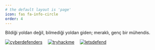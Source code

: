 ```yaml
---
# the default layout is 'page'
icon: fas fa-info-circle
order: 4
---
```


Bildiği yoldan değil, bilmediği yoldan giden; meraklı, genç bir mühendis.

<!-- Mühendislik bir kültür, bir yaşam biçimidir. Araştırmayı, yorumlamayı, öğrenmeyi öğretir. Sürekli büyüyen bir tutku, hayatı daha iyi anlamlandırma sanatı ve bitmeyen bir öğrenme yolculuğudur. --> 
<!-- [![github](https://img.shields.io/badge/github-181717?style=for-the-badge&logo=github)](https://github.com/ademavsar)&nbsp;&emsp;-->
[![cyberdefenders](https://img.shields.io/badge/cyberdefenders-335EEA?style=for-the-badge&logo=cyberdefenders)](https://cyberdefenders.org/p/avsar#/overview)&nbsp;&emsp;[![tryhackme](https://img.shields.io/badge/tryhackme-212c42?style=for-the-badge&logo=tryhackme)](https://tryhackme.com/p/avsar)&nbsp;&emsp;[![letsdefend](https://img.shields.io/badge/letsdefend-335eea?style=for-the-badge&logo=cyberdefenders)](https://app.letsdefend.io/user/avsar)

<script src="https://tryhackme.com/badge/2577168"></script>

<!-- 42 {% include subscribe.html %} -->